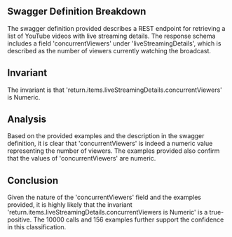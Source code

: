 ## Swagger Definition Breakdown
The swagger definition provided describes a REST endpoint for retrieving a list of YouTube videos with live streaming details. The response schema includes a field 'concurrentViewers' under 'liveStreamingDetails', which is described as the number of viewers currently watching the broadcast.

## Invariant
The invariant is that 'return.items.liveStreamingDetails.concurrentViewers' is Numeric.

## Analysis
Based on the provided examples and the description in the swagger definition, it is clear that 'concurrentViewers' is indeed a numeric value representing the number of viewers. The examples provided also confirm that the values of 'concurrentViewers' are numeric.

## Conclusion
Given the nature of the 'concurrentViewers' field and the examples provided, it is highly likely that the invariant 'return.items.liveStreamingDetails.concurrentViewers is Numeric' is a true-positive. The 10000 calls and 156 examples further support the confidence in this classification.
